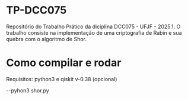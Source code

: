 # TP-DCC075
Repositório do Trabalho Prático da diciplina DCC075 - UFJF - 2025.1. O trabalho consiste na implementação de uma criptografia de Rabin e sua quebra com o algoritmo de Shor.

# Como compilar e rodar
Requisitos: python3 e qiskit v-0.38 (opcional)

--pyhon3 shor.py
